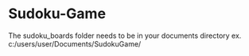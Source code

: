 # Sudoku-Game

The sudoku_boards folder needs to be in your documents directory ex. c:/users/user/Documents/SudokuGame/